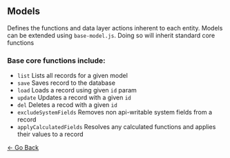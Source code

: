 ## Models
Defines the functions and data layer actions inherent to each entity. Models can be extended using `base-model.js`. Doing so will inherit standard core functions

### Base core functions include:
* `list` Lists all records for a given model
* `save` Saves record to the database
* `load` Loads a record using given `id` param
* `update` Updates a record with a given `id`
* `del` Deletes a recod with a given `id`
* `excludeSystemFields` Removes non api-writable system fields from a record
* `applyCalculatedFields` Resolves any calculated functions and applies their values to a record

[&larr; Go Back](../README.md)